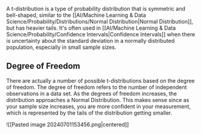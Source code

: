 A t-distribution is a type of probability distribution that is symmetric and bell-shaped, similar to the [[AI/Machine Learning & Data Science/Probability/Distributions/Normal Distribution|Normal Distribution]], but has heavier tails. It's often used in [[AI/Machine Learning & Data Science/Probability/Confidence Intervals|Confidence Intervals]] when there is uncertainty about the standard deviation in a normally distributed population, especially in small sample sizes.

## Degree of Freedom
There are actually a number of possible t-distributions based on the degree of freedom. The degree of freedom refers to the number of independent observations in a data set. As the degrees of freedom increases, the distribution approaches a Normal Distribution. This makes sense since as your sample size increases, you are more confident in your measurement, which is represented by the tails of the distribution getting smaller.

![[Pasted image 20240701153456.png|centered]]